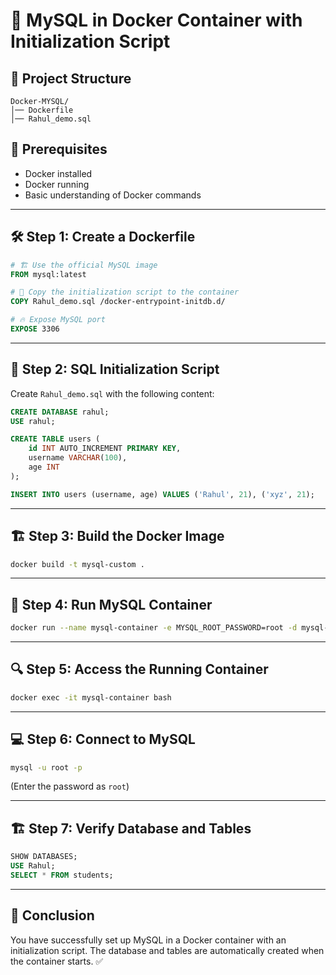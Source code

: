 # 🚀 MySQL in Docker Container with Initialization Script

## 📂 Project Structure
```
Docker-MYSQL/
│── Dockerfile
│── Rahul_demo.sql
```

## 📌 Prerequisites
- Docker installed
- Docker running
- Basic understanding of Docker commands

---

## 🛠 Step 1: Create a Dockerfile

```dockerfile
# 🏗 Use the official MySQL image
FROM mysql:latest

# 📂 Copy the initialization script to the container
COPY Rahul_demo.sql /docker-entrypoint-initdb.d/

# 🔥 Expose MySQL port
EXPOSE 3306
```

---

## 📜 Step 2: SQL Initialization Script
Create `Rahul_demo.sql` with the following content:

```sql
CREATE DATABASE rahul;
USE rahul;

CREATE TABLE users (
    id INT AUTO_INCREMENT PRIMARY KEY,
    username VARCHAR(100),
    age INT
);

INSERT INTO users (username, age) VALUES ('Rahul', 21), ('xyz', 21);

```

---

## 🏗 Step 3: Build the Docker Image

```bash
docker build -t mysql-custom .
```

---

## 🚀 Step 4: Run MySQL Container

```bash
docker run --name mysql-container -e MYSQL_ROOT_PASSWORD=root -d mysql-custom
```

---

## 🔍 Step 5: Access the Running Container

```bash
docker exec -it mysql-container bash
```

---

## 💻 Step 6: Connect to MySQL

```bash
mysql -u root -p
```

(Enter the password as `root`)

---

## 🏗 Step 7: Verify Database and Tables

```sql
SHOW DATABASES;
USE Rahul;
SELECT * FROM students;
```

---

## 🎉 Conclusion
You have successfully set up MySQL in a Docker container with an initialization script. The database and tables are automatically created when the container starts. ✅

